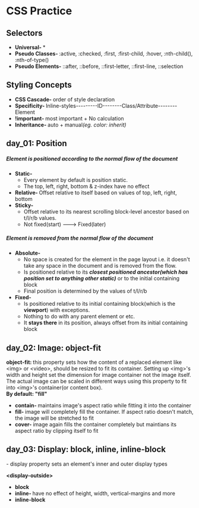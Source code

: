 <h1>CSS Practice</h1>
<h2>Selectors</h2>
<ul>
  <li><b>Universal- </b>*</li>
  <li><b>Pseudo Classes- </b>:active, :checked, :first, :first-child, :hover, :nth-child(), :nth-of-type()</li>
  <li><b>Pseudo Elements- </b>::after, ::before, ::first-letter, ::first-line, ::selection</li>
</ul>
<h2>Styling Concepts</h2>
<ul>
  <li><b>CSS Cascade- </b>order of style declaration</li>
  <li><b>Specificity- </b>Inline-styles---------ID--------Class/Attribute--------Element</li>
  <li><b>!important- </b>most important + No calculation</li>
  <li><b>Inheritance- </b>auto + manual<i>(eg. color: inherit)</i></li>
</ul>
<h2>day_01: Position</h2>
<h5>Element is positioned according to the normal flow of the document</h5>
<ul>
  <li>
    <b>Static- </b>
    <ul>
      <li>Every element by default is position static.</li>
      <li>The top, left, right, bottom & z-index have no effect</li>
    </ul>
  </li>
  <li><b>Relative- </b>Offset relative to itself based on values of top, left, right, bottom</li>
  <li>
    <b>Sticky- </b>
    <ul>
      <li>Offset relative to its nearest scrolling block-level ancestor based on t/l/r/b values.</li>
      <li>Not fixed(start) ---> Fixed(later)</li>
    </ul>
  </li>
</ul>
<h5>Element is removed from the normal flow of the document</h5>
<ul>
  <li>
    <b>Absolute- </b>
    <ul>
      <li>No space is created for the element in the page layout i.e. it doesn't take any space in the document and is removed from the flow.</li>
      <li>Is positioned relative to its <b><i>closest positioned ancestor(which has position set to anything other static)</i></b> or to the initial containing block</li>
      <li>Final position is determined by the values of t/l/r/b</li>
    </ul>
  </li>
  <li>
    <b>Fixed- </b>
    <ul>
      <li>Is positioned relative to its initial containing block(which is the <b>viewport</b>) with exceptions.</li>
      <li>Nothing to do with any parent element or etc.</li>
      <li>It <b>stays there</b> in its position, always offset from its initial containing block</li>
    </ul>
  </li>
</ul>
<h2>day_02: Image: object-fit</h2>
<p><b>object-fit: </b> this property sets how the content of a replaced element like &ltimg&gt or &ltvideo&gt, should be resized to fit its container. Setting up &ltimg&gt's width and height set the dimension for image container not the image itself. The actual image can be scaled in different ways using this property to fit into &ltimg&gt's container(or content box).
<br>
  <b>By default: "fill"</b>
</p>
<ul>
  <li><b>contain- </b>maintains image's aspect ratio while fitting it into the container</li>
  <li><b>fill- </b>image will completely fill the container. If aspect ratio doesn't match, the image will be stretched to fit</li>
  <li><b>cover- </b>image again fills the container completely but maintians its aspect ratio by clipping itself to fit</li>
</ul>
<h2>day_03: Display: block, inline, inline-block</h2>
<p>
  - display property sets an element's inner and outer display types
</p>
<b>&ltdisplay-outside&gt</b>
<ul>
  <li><b>block</b></li>
  <li><b>inline- </b>have no effect of height, width, vertical-margins and more</li>
  <li><b>inline-block</b></li>
</ul>


